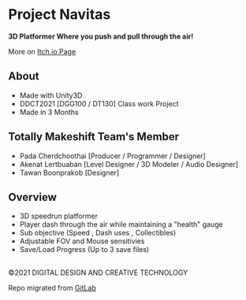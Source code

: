 # Project Navitas 
**3D Platformer Where you push and pull through the air!**

More on [Itch.io Page](https://arkudada.itch.io/proj-navi)

## About 
- Made with Unity3D
- DDCT2021 [DGG100 / DT130] Class work Project
- Made in 3 Months

## Totally Makeshift Team's  Member
- Pada Cherdchoothai [Producer / Programmer / Designer]
- Akenat Lertbuaban [Level Designer / 3D Modeler / Audio Designer]
- Tawan Boonprakob [Designer]

## Overview
- 3D speedrun platformer
- Player dash through the air while maintaining a "health" gauge
- Sub objective (Speed , Dash uses , Collectibles)
- Adjustable FOV and Mouse sensitivies
- Save/Load Progress (Up to 3 save files)
  
##
©2021 DIGITAL DESIGN AND CREATIVE TECHNOLOGY

Repo migrated from [GitLab](https://gitlab.com/ArkuDada/project_navitas)
